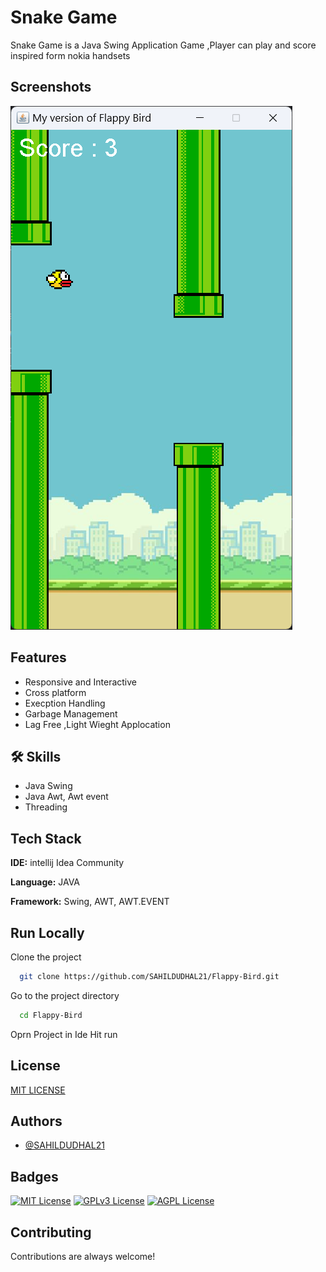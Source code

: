 # Snake Game

Snake Game is a Java Swing Application Game ,Player can play and score
inspired form nokia handsets




## Screenshots

![App Screenshot](https://github.com/SAHILDUDHAL21/Flappy-Bird/blob/main/image.png)


## Features

- Responsive and Interactive 
- Cross platform
- Execption Handling
- Garbage Management
- Lag Free ,Light Wieght Applocation


## 🛠 Skills

- Java Swing 
- Java Awt, Awt event
- Threading

         



## Tech Stack

**IDE:** intellij Idea Community 

**Language:** JAVA

**Framework:** Swing, AWT, AWT.EVENT


## Run Locally

Clone the project

```bash
  git clone https://github.com/SAHILDUDHAL21/Flappy-Bird.git
```

Go to the project directory

```bash
  cd Flappy-Bird
```

Oprn Project in Ide Hit run 


## License

[MIT LICENSE](https://github.com/SAHILDUDHAL21/Flappy-Bird/blob/main/LICENSE)


## Authors

- [@SAHILDUDHAL21](https://www.github.com/SAHILDUDHAL21)


## Badges


[![MIT License](https://img.shields.io/badge/License-MIT-green.svg)](https://choosealicense.com/licenses/mit/)
[![GPLv3 License](https://img.shields.io/badge/License-GPL%20v3-yellow.svg)](https://opensource.org/licenses/)
[![AGPL License](https://img.shields.io/badge/license-AGPL-blue.svg)](http://www.gnu.org/licenses/agpl-3.0)


## Contributing

Contributions are always welcome!







